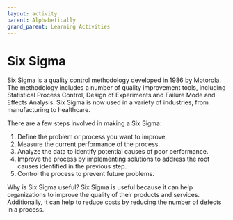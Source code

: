```yaml
---
layout: activity
parent: Alphabetically
grand_parent: Learning Activities
---
```


# Six Sigma

Six Sigma is a quality control methodology developed in 1986 by Motorola. The methodology includes a number of quality improvement tools, including Statistical Process Control, Design of Experiments and Failure Mode and Effects Analysis. Six Sigma is now used in a variety of industries, from manufacturing to healthcare.

There are a few steps involved in making a Six Sigma:

1. Define the problem or process you want to improve.
2. Measure the current performance of the process.
3. Analyze the data to identify potential causes of poor performance.
4. Improve the process by implementing solutions to address the root causes identified in the previous step.
5. Control the process to prevent future problems.

Why is Six Sigma useful? Six Sigma is useful because it can help organizations to improve the quality of their products and services. Additionally, it can help to reduce costs by reducing the number of defects in a process.
